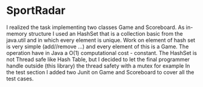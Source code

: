 # SportRadar
I realized the task implementing two classes Game and Scoreboard.
As in-memory structure I used an HashSet that is a collection basic from the java.util and in which every element is unique. Work on element of hash set is very simple (add//remove ...)
and every element of this is a Game. The operation have in Java a O(1) computational cost - constant.
The HashSet is not Thread safe like Hash Table, but I decided to let the final programmer handle outside (this library) the thread safety with a mutex for example
In the test section I added two Junit on Game and Scoreboard to cover all the test cases.
